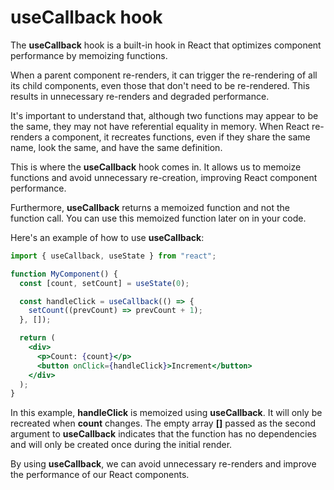 # **useCallback** hook

The **useCallback** hook is a built-in hook in React that optimizes component performance by memoizing functions.

When a parent component re-renders, it can trigger the re-rendering of all its child components, even those that don't need to be re-rendered. This results in unnecessary re-renders and degraded performance.

It's important to understand that, although two functions may appear to be the same, they may not have referential equality in memory. When React re-renders a component, it recreates functions, even if they share the same name, look the same, and have the same definition.

This is where the **useCallback** hook comes in. It allows us to memoize functions and avoid unnecessary re-creation, improving React component performance.

Furthermore, **useCallback** returns a memoized function and not the function call. You can use this memoized function later on in your code.

Here's an example of how to use **useCallback**:

```jsx
import { useCallback, useState } from "react";

function MyComponent() {
  const [count, setCount] = useState(0);

  const handleClick = useCallback(() => {
    setCount((prevCount) => prevCount + 1);
  }, []);

  return (
    <div>
      <p>Count: {count}</p>
      <button onClick={handleClick}>Increment</button>
    </div>
  );
}
```

In this example, **handleClick** is memoized using **useCallback**. It will only be recreated when **count** changes. The empty array **[]** passed as the second argument to **useCallback** indicates that the function has no dependencies and will only be created once during the initial render.

By using **useCallback**, we can avoid unnecessary re-renders and improve the performance of our React components.
